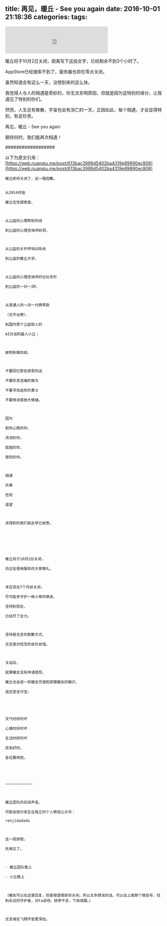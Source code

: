 title: 再见，暖丘 - See you again
date: 2016-10-01 21:18:36
categories:
tags:
---

<iframe frameborder="no" border="0" marginwidth="0" marginheight="0" width=330 height=86 src="http://music.163.com/outchain/player?type=2&id=30953009&auto=1&height=66"></iframe>

暖丘将于10月2日关闭，距离写下这段文字，已经剩余不到3个小时了。

AppStore已经搜索不到了，服务器也将在零点关闭。

虽然知道会有这么一天，没想到来的这么快。

我觉得人与人的相遇是奇妙的，你无法言明原因，但就是因为这特别的缘分，让我遇见了特别的你们。

然而，人生总有聚散，宇宙也会有消亡的一天，正因如此，每个相遇，才会显得特别，弥足珍贵。

再见，暖丘 - See you again

期待何时，我们能再次相遇！

##################

以下为原文引用：[https://web.nuanqiu.me/post/613bac3999d5402ba4319e89890ec808](https://web.nuanqiu.me/post/613bac3999d5402ba4319e89890ec808)

```
暖丘即将关闭了，这一路抱歉。


从2014开始

暖丘任性探索爱。



从公益的心理帮助热线

到公益的心理咨询师树洞，



从公益的关怀师培训系统

到公益的暖丘大学，



从公益的心理咨询师的论坛专栏

到公益的一对一IM，



从普通人的一对一付费帮助

（无平台费），

到国内首个公益助人的

AI对话机器人小丘；



披荆斩棘向前。



不要回忆那些感恩的话

不要叹息浩瀚的施与

不要寻找迷失的勇士

不要用诗意放大情绪，



因为

和热心肠的你，

流泪的你，

孤独的你，

宿怨的你，



相遇

共事

告别

遥望



该得到的我们彼此早已收悉。







暖丘将于10月2日关闭，

向正在使用服务的大家敬礼。



本应该在7个月前关闭，

尽可能多守护一株小草的萌发，

坚持到现在，

已经尽了全力。



坚持是无言的致歉方式，

无言是对信念的自珍自惜。



关站后，

就算暖友没有申请提现，

暖丘也会逐一将暖友充值和获赠暖友的暖贝，

返还至支付宝。





天气时好时坏

心情时好时坏

生活时好时坏

还有好的，

各位要相信。





————————————



暖丘团队的后续声音，

可能会部分发生在独立的个人微信公众号：

renjidadada



这一段旅程，

先再见了。



- 暖丘团队敬上

- 小丘敬上



（暖友可以在这里回复，但是很遗憾即将关闭，所以太多想说的话，可以去上面那个微信号，找到永远的守护者，对ta说吧。桃李不言，下自成蹊。）



无言城在飞翔宇宙更深处。
```
